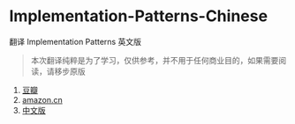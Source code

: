 Implementation-Patterns-Chinese
===============================

翻译 Implementation Patterns 英文版


> 本次翻译纯粹是为了学习，仅供参考，并不用于任何商业目的，如果需要阅读，请移步原版


1. [豆瓣](http://book.douban.com/subject/2042269/)
2. [amazon.cn](http://www.amazon.cn/Implementation-Patterns-Beck-Kent/dp/0321413091/ref=sr_1_10?ie=UTF8&qid=1394803728&sr=8-10&keywords=Implementation+Patterns)
3. [中文版](http://www.amazon.cn/%E5%AE%9E%E7%8E%B0%E6%A8%A1%E5%BC%8F-%E8%B4%9D%E5%85%8B/dp/B001NMTXE8/ref=sr_1_6?ie=UTF8&qid=1394803728&sr=8-6&keywords=Implementation+Patterns)
